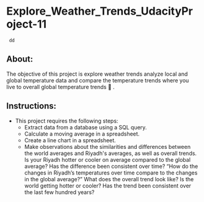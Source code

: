 # Explore_Weather_Trends_UdacityProject-11

<code> dd</code>

## About:
The objective of this project is explore weather trends analyze local and global temperature data and compare the temperature trends where you live to overall global temperature trends  :rocket: .

## Instructions:
* This project requires the following steps:
  * Extract data from a database using a SQL query.
  * Calculate a moving average in a spreadsheet.
  * Create a line chart in a spreadsheet.
  * Make observations about the similarities and differences between the world averages and  Riyadh's averages, as well as overall trends. 
Is your Riyadh hotter or cooler on average compared to the global average? Has the difference been consistent over time?
“How do the changes in  Riyadh’s temperatures over time compare to the changes in the global average?”
What does the overall trend look like? Is the world getting hotter or cooler? Has the trend been consistent over the last few hundred years?

